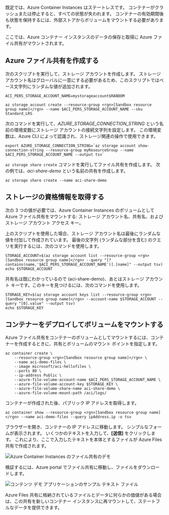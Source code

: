 既定では、Azure Container Instances はステートレスです。 コンテナーがクラッシュまたは停止すると、すべての状態が失われます。 コンテナーの有効期間後も状態を保持するには、外部ストアからボリュームをマウントする必要があります。

ここでは、Azure コンテナー インスタンスのデータの保存と取得に Azure ファイル共有がマウントされます。

## <a name="create-an-azure-file-share"></a>Azure ファイル共有を作成する

次のスクリプトを実行して、ストレージ アカウントを作成します。 ストレージ アカウント名はグローバルに一意にする必要があるため、このスクリプトではベース文字列にランダムな値が追加されます。

```azurecli
ACI_PERS_STORAGE_ACCOUNT_NAME=mystorageaccount$RANDOM

az storage account create --resource-group <rgn>[Sandbox resource group name]</rgn> --name $ACI_PERS_STORAGE_ACCOUNT_NAME --sku Standard_LRS
```

次のコマンドを実行して、*AZURE_STORAGE_CONNECTION_STRING* という名前の環境変数にストレージ アカウントの接続文字列を設定します。 この環境変数は、Azure CLI によって認識され、ストレージ関連の操作で使用できます。

```azurecli
export AZURE_STORAGE_CONNECTION_STRING=`az storage account show-connection-string --resource-group myResourceGroup --name $ACI_PERS_STORAGE_ACCOUNT_NAME --output tsv`
```

`az storage share create` コマンドを実行してファイル共有を作成します。 次の例では、*aci-share-demo* という名前の共有を作成します。

```azurecli
az storage share create --name aci-share-demo
```

## <a name="get-storage-credentials"></a>ストレージの資格情報を取得する

次の 3 つの値が必要では、Azure Container Instances のボリュームとして Azure ファイル共有をマウントする: ストレージ アカウント名、共有名、およびストレージ アカウント アクセス キー。

上のスクリプトを使用した場合、ストレージ アカウント名は最後にランダムな値を付加して作成されています。 最後の文字列 (ランダムな部分を含む) のクエリを実行するには、次のコマンドを使用します。

```azurecli
STORAGE_ACCOUNT=$(az storage account list --resource-group <rgn>[Sandbox resource group name]</rgn> --query "[?contains(name,'$ACI_PERS_STORAGE_ACCOUNT_NAME')].[name]" --output tsv)
echo $STORAGE_ACCOUNT
```

共有名は既にわかっているので (aci-share-demo)、あとはストレージ アカウント キーです。このキーを見つけるには、次のコマンドを使用します。

```azurecli
STORAGE_KEY=$(az storage account keys list --resource-group <rgn>[Sandbox resource group name]</rgn> --account-name $STORAGE_ACCOUNT --query "[0].value" --output tsv)
echo $STORAGE_KEY
```

## <a name="deploy-container-and-mount-volume"></a>コンテナーをデプロイしてボリュームをマウントする

Azure ファイル共有をコンテナーのボリュームとしてマウントするには、コンテナーを作成するときに、共有とボリュームのマウント ポイントを指定します。

```azurecli
az container create \
    --resource-group <rgn>[Sandbox resource group name]</rgn> \
    --name aci-demo-files \
    --image microsoft/aci-hellofiles \
    --ports 80 \
    --ip-address Public \
    --azure-file-volume-account-name $ACI_PERS_STORAGE_ACCOUNT_NAME \
    --azure-file-volume-account-key $STORAGE_KEY \
    --azure-file-volume-share-name aci-share-demo \
    --azure-file-volume-mount-path /aci/logs/
```

コンテナーが作成された後、パブリック IP アドレスを取得します。

```azurecli
az container show --resource-group <rgn>[Sandbox resource group name]</rgn> --name aci-demo-files --query ipAddress.ip -o tsv
```

ブラウザーを開き、コンテナーの IP アドレスに移動します。 シンプルなフォームが表示されます。 いくつかのテキストを入力して、**[送信]** をクリックします。 これにより、ここで入力したテキストを本体とするファイルが Azure Files 共有で作成されます。

![Azure Container Instances のファイル共有のデモ](../media-draft/files-ui.png)

検証するには、Azure portal でファイル共有に移動し、ファイルをダウンロードします。

![コンテンツ デモ アプリケーションのサンプル テキスト ファイル](../media-draft/sample-text.png)

Azure Files 共有に格納されているファイルとデータに何らかの価値がある場合は、この共有を新しいコンテナー インスタンスに再マウントして、ステートフルなデータを提供できます。